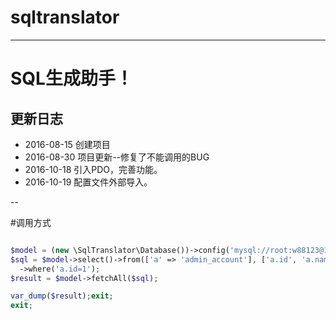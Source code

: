 # sqltranslator
-------------
# SQL生成助手！
## 更新日志
+ 2016-08-15 创建项目
+ 2016-08-30 项目更新--修复了不能调用的BUG
+ 2016-10-18 引入PDO，完善功能。
+ 2016-10-19 配置文件外部导入。

--

#调用方式
```php

$model = (new \SqlTranslator\Database())->config('mysql://root:w88123@172.16.35.128:3306/lvcheng')->pick('pdo');
$sql = $model->select()->from(['a' => 'admin_account'], ['a.id', 'a.name'])
  ->where('a.id=1');
$result = $model->fetchAll($sql);

var_dump($result);exit;
exit;

```
